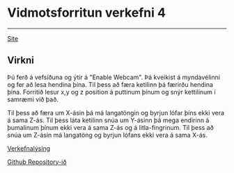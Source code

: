 # Vidmotsforritun verkefni 4

---

[Site](https://bjarni123.github.io/Vidmotsforritun_verkefni4/)

## Virkni

Þú ferð á vefsíðuna og ýtir á "Enable Webcam". Þá kveikist á myndavélinni og fer að lesa hendina þína. Til þess að færa ketilinn þá færirðu hendina þína. Forritið lesur x,y og z position á puttinum þínum og snýr kettilinum í samræmi við það.

Til þess að færa um X-ásin þá má langatöngin og byrjun lófar þíns ekki vera á sama Z-ás.
Til þess láta ketilinn snúa um Y-ásinn þá mega endirinn á þumalinum þínum ekki vera á sama Z-ás og á litla-fingrinum. 
Til þess að snúa um Z-ásin má langatöng og byrjun lófans ekki vera á sama X-ás.


[Verkefnalýsing](https://github.com/GunnarThorunnarson/FORR3FV05EU/blob/master/Verkefni/Verkefni4.md)

[Github Repository-ið](https://github.com/Bjarni123/vidmotsforritun_handRecognition/tree/main)
